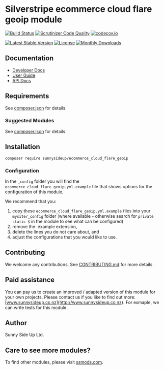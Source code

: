 # Silverstripe ecommerce cloud flare geoip module
[![Build Status](https://travis-ci.org/sunnysideup/silverstripe-ecommerce_cloud_flare_geoip.svg?branch=master)](https://travis-ci.org/sunnysideup/silverstripe-ecommerce_cloud_flare_geoip)
[![Scrutinizer Code Quality](https://scrutinizer-ci.com/g/sunnysideup/silverstripe-ecommerce_cloud_flare_geoip/badges/quality-score.png?b=master)](https://scrutinizer-ci.com/g/sunnysideup/silverstripe-ecommerce_cloud_flare_geoip/?branch=master)
[![codecov.io](https://codecov.io/github/sunnysideup/silverstripe-ecommerce_cloud_flare_geoip/coverage.svg?branch=master)](https://codecov.io/github/sunnysideup/silverstripe-ecommerce_cloud_flare_geoip?branch=master)

[![Latest Stable Version](https://poser.pugx.org/sunnysideup/ecommerce_cloud_flare_geoip/version)](https://packagist.org/packages/sunnysideup/ecommerce_cloud_flare_geoip)
[![License](https://poser.pugx.org/sunnysideup/ecommerce_cloud_flare_geoip/license)](https://packagist.org/packages/sunnysideup/ecommerce_cloud_flare_geoip)
[![Monthly Downloads](https://poser.pugx.org/sunnysideup/ecommerce_cloud_flare_geoip/d/monthly)](https://packagist.org/packages/sunnysideup/ecommerce_cloud_flare_geoip)


## Documentation



 * [Developer Docs](docs/en/INDEX.md)
 * [User Guide](docs/en/userguide.md)
 * [API Docs](http://docs.ssmods.com/sunnysideup/ecommerce_cloud_flare_geoip/classes.xhtml)


## Requirements



See [composer.json](composer.json) for details


### Suggested Modules



See [composer.json](composer.json) for details


## Installation


```
composer require sunnysideup/ecommerce_cloud_flare_geoip
```

### Configuration



In the `_config` folder you will find the `ecommerce_cloud_flare_geoip.yml.example`
file that shows options for the configuration of this module.

We recommend that you:

  1. copy these `ecommerce_cloud_flare_geoip.yml.example` files into your
`mysite/_config` folder (where available - otherwise search for `private static $` in the module to see what can be configured)
  2. remove the .example extension,
  3. delete the lines you do not care about, and
  4. adjust the configurations that you would like to use.


## Contributing



We welcome any contributions. See [CONTRIBUTING.md](CONTRIBUTING.md) for more details.

## Paid assistance



You can pay us to create an improved / adapted version of this module for your own projects.  Please contact us if you like to find out more: [www.sunnysideup.co.nz](http://www.sunnysideup.co.nz).  For exmaple, we can write tests for this module.  

## Author



Sunny Side Up Ltd.


## Care to see more modules?

To find other modules, please visit [ssmods.com](http://ssmods.com/).
